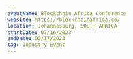 ```yaml
---
eventName: Blockchain Africa Conference 
website: https://blockchainafrica.co/
location: Johannesburg, SOUTH AFRICA
startDate: 03/16/2023
endDate: 03/17/2023
tag: Industry Event
---
```

